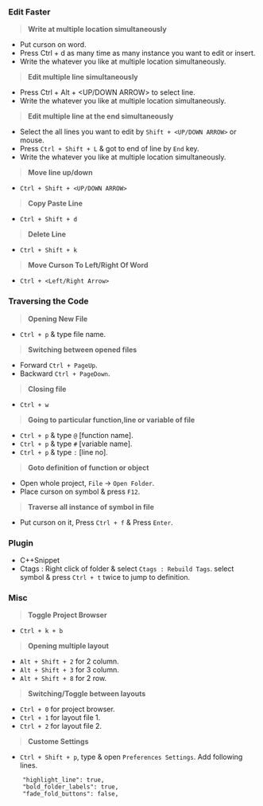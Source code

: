 
### Edit Faster

> **Write at multiple location simultaneously**
- Put curson on word.
- Press Ctrl + d as many time as many instance you want to edit or insert.
- Write the whatever you like at multiple location simultaneously.

> **Edit multiple line simultaneously**
- Press Ctrl + Alt + <UP/DOWN ARROW> to select line.
- Write the whatever you like at multiple location simultaneously.

> **Edit multiple line at the end simultaneously**
- Select the all lines you want to edit by `Shift + <UP/DOWN ARROW>` or mouse.
- Press `Ctrl + Shift + L` & got to end of line by `End` key.
- Write the whatever you like at multiple location simultaneously.

> **Move line up/down**
- `Ctrl + Shift + <UP/DOWN ARROW>`

> **Copy Paste Line**
- `Ctrl + Shift + d`

> **Delete Line**
- `Ctrl + Shift + k`

> **Move Curson To Left/Right Of Word**
- `Ctrl + <Left/Right Arrow>`

### Traversing the Code

> **Opening New File**
- `Ctrl + p` & type file name.

> **Switching between opened files**
- Forward `Ctrl + PageUp`.
- Backward `Ctrl + PageDown`.

> **Closing file**
- `Ctrl + w`

> **Going to particular function,line or variable of file**
- `Ctrl + p` & type <file name> `@` [function name].
- `Ctrl + p` & type <file name> `#` [variable name].
- `Ctrl + p` & type <file name> `:` [line no].

> **Goto definition of function or object**
- Open whole project, `File` -> `Open Folder`.
- Place curson on symbol & press `F12`.

> **Traverse all instance of symbol in file**
- Put curson on it, Press `Ctrl + f` & Press `Enter`.

### Plugin
- C++Snippet
- Ctags : Right click of folder & select `Ctags : Rebuild Tags`. select symbol & press `Ctrl + t` twice to jump to definition.

### Misc

> **Toggle Project Browser**
- `Ctrl + k + b`

> **Opening multiple layout**
- `Alt + Shift + 2` for 2 column.
- `Alt + Shift + 3` for 3 column.
- `Alt + Shift + 8` for 2 row.

> **Switching/Toggle between layouts**
- `Ctrl + 0` for project browser.
- `Ctrl + 1` for layout file 1.
- `Ctrl + 2` for layout file 2.

> **Custome Settings**
- `Ctrl + Shift + p`, type & open `Preferences Settings`. Add following lines.
```
	"highlight_line": true,
	"bold_folder_labels": true,
 	"fade_fold_buttons": false,
```
